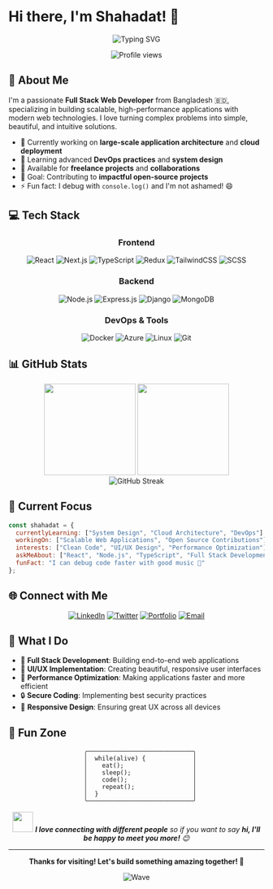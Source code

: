 # Hi there, I'm Shahadat! 👋

<div align="center">
  
  ![Typing SVG](https://readme-typing-svg.herokuapp.com?font=Fira+Code&size=30&duration=3000&pause=1000&color=00D8FF&center=true&vCenter=true&width=500&lines=Full+Stack+Developer;MERN+Stack+Enthusiast;TypeScript+Lover;Problem+Solver)
  
  <img src="https://komarev.com/ghpvc/?username=shahadat-07&label=Profile%20views&color=0e75b6&style=flat" alt="Profile views" />
</div>

## 🚀 About Me

I'm a passionate **Full Stack Web Developer** from Bangladesh 🇧🇩, specializing in building scalable, high-performance applications with modern web technologies. I love turning complex problems into simple, beautiful, and intuitive solutions.

- 🔭 Currently working on **large-scale application architecture** and **cloud deployment**
- 🌱 Learning advanced **DevOps practices** and **system design**
- 💼 Available for **freelance projects** and **collaborations**
- 🎯 Goal: Contributing to **impactful open-source projects**
- ⚡ Fun fact: I debug with `console.log()` and I'm not ashamed! 😄

## 💻 Tech Stack

<div align="center">

### Frontend
![React](https://img.shields.io/badge/React-20232A?style=for-the-badge&logo=react&logoColor=61DAFB)
![Next.js](https://img.shields.io/badge/Next.js-000000?style=for-the-badge&logo=next.js&logoColor=white)
![TypeScript](https://img.shields.io/badge/TypeScript-007ACC?style=for-the-badge&logo=typescript&logoColor=white)
![Redux](https://img.shields.io/badge/Redux-593D88?style=for-the-badge&logo=redux&logoColor=white)
![TailwindCSS](https://img.shields.io/badge/Tailwind_CSS-38B2AC?style=for-the-badge&logo=tailwind-css&logoColor=white)
![SCSS](https://img.shields.io/badge/SCSS-CC6699?style=for-the-badge&logo=sass&logoColor=white)

### Backend
![Node.js](https://img.shields.io/badge/Node.js-43853D?style=for-the-badge&logo=node.js&logoColor=white)
![Express.js](https://img.shields.io/badge/Express.js-404D59?style=for-the-badge&logo=express&logoColor=white)
![Django](https://img.shields.io/badge/Django-092E20?style=for-the-badge&logo=django&logoColor=white)
![MongoDB](https://img.shields.io/badge/MongoDB-4EA94B?style=for-the-badge&logo=mongodb&logoColor=white)

### DevOps & Tools
![Docker](https://img.shields.io/badge/Docker-2496ED?style=for-the-badge&logo=docker&logoColor=white)
![Azure](https://img.shields.io/badge/Microsoft_Azure-0089D0?style=for-the-badge&logo=microsoft-azure&logoColor=white)
![Linux](https://img.shields.io/badge/Linux-FCC624?style=for-the-badge&logo=linux&logoColor=black)
![Git](https://img.shields.io/badge/Git-F05032?style=for-the-badge&logo=git&logoColor=white)

</div>

## 📊 GitHub Stats

<div align="center">
  <img height="180em" src="https://github-readme-stats.vercel.app/api?username=shahadat-07&show_icons=true&theme=tokyonight&include_all_commits=true&count_private=true"/>
  <img height="180em" src="https://github-readme-stats.vercel.app/api/top-langs/?username=shahadat-07&layout=compact&langs_count=8&theme=tokyonight"/>
</div>

<div align="center">
  <img src="https://github-readme-streak-stats.herokuapp.com/?user=shahadat-07&theme=tokyonight" alt="GitHub Streak"/>
</div>

## 🎯 Current Focus

```javascript
const shahadat = {
  currentlyLearning: ["System Design", "Cloud Architecture", "DevOps"],
  workingOn: ["Scalable Web Applications", "Open Source Contributions"],
  interests: ["Clean Code", "UI/UX Design", "Performance Optimization"],
  askMeAbout: ["React", "Node.js", "TypeScript", "Full Stack Development"],
  funFact: "I can debug code faster with good music 🎵"
};
```

## 🌐 Connect with Me

<div align="center">
  
[![LinkedIn](https://img.shields.io/badge/LinkedIn-0077B5?style=for-the-badge&logo=linkedin&logoColor=white)]([https://linkedin.com/in/shahadat-hossen-07])
[![Twitter](https://img.shields.io/badge/Twitter-1DA1F2?style=for-the-badge&logo=twitter&logoColor=white)](https://x.com/shahadat_webdev)
[![Portfolio](https://img.shields.io/badge/Portfolio-FF5722?style=for-the-badge&logo=google-chrome&logoColor=white)](#)
[![Email](https://img.shields.io/badge/Email-D14836?style=for-the-badge&logo=gmail&logoColor=white)](mailto:shahadat.hossen.web@gmail.com)

</div>

## 💼 What I Do

- 🔧 **Full Stack Development**: Building end-to-end web applications
- 🎨 **UI/UX Implementation**: Creating beautiful, responsive user interfaces  
- 🚀 **Performance Optimization**: Making applications faster and more efficient
- 🔒 **Secure Coding**: Implementing best security practices
- 📱 **Responsive Design**: Ensuring great UX across all devices

## 🎉 Fun Zone

<div align="center">
  
  ```ascii
    ╭─────────────────────────────╮
    │  while(alive) {             │
    │    eat();                   │
    │    sleep();                 │
    │    code();                  │
    │    repeat();                │
    │  }                          │
    ╰─────────────────────────────╯
  ```
  
  <img src="https://media.giphy.com/media/LnQjpWaON8nhr21vNW/giphy.gif" width="40"> <em><b>I love connecting with different people</b> so if you want to say <b>hi, I'll be happy to meet you more!</b> 😊</em>
  
</div>

---

<div align="center">
  
  **Thanks for visiting! Let's build something amazing together! 🚀**
  
  ![Wave](https://raw.githubusercontent.com/mayhemantt/mayhemantt/Update/svg/Bottom.svg)
  
</div>
